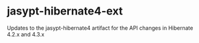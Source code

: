 # jasypt-hibernate4-ext
Updates to the jasypt-hibernate4 artifact for the API changes in Hibernate 4.2.x and 4.3.x
